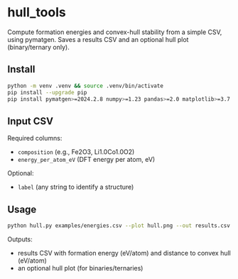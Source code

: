 # hull_tools

Compute formation energies and convex-hull stability from a simple CSV, using pymatgen. Saves a results CSV and an optional hull plot (binary/ternary only).

## Install

```bash
python -m venv .venv && source .venv/bin/activate
pip install --upgrade pip
pip install pymatgen>=2024.2.8 numpy>=1.23 pandas>=2.0 matplotlib>=3.7
```

## Input CSV

Required columns:
- `composition` (e.g., Fe2O3, Li1.0Co1.0O2)
- `energy_per_atom_eV` (DFT energy per atom, eV)

Optional:
- `label` (any string to identify a structure)

## Usage

```bash
python hull.py examples/energies.csv --plot hull.png --out results.csv
```

Outputs:
- results CSV with formation energy (eV/atom) and distance to convex hull (eV/atom)
- an optional hull plot (for binaries/ternaries)
